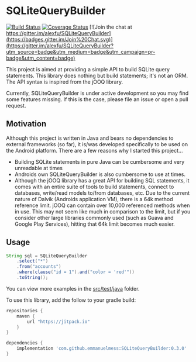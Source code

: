 # SQLiteQueryBuilder

[![Build Status](https://travis-ci.org/alexfu/SQLiteQueryBuilder.svg?branch=develop)](https://travis-ci.org/alexfu/SQLiteQueryBuilder)
[![Coverage Status](https://coveralls.io/repos/alexfu/SQLiteQueryBuilder/badge.svg?branch=develop)](https://coveralls.io/r/alexfu/SQLiteQueryBuilder?branch=develop)
[![Join the chat at https://gitter.im/alexfu/SQLiteQueryBuilder](https://badges.gitter.im/Join%20Chat.svg)](https://gitter.im/alexfu/SQLiteQueryBuilder?utm_source=badge&utm_medium=badge&utm_campaign=pr-badge&utm_content=badge)

This project is aimed at providing a simple API to build SQLite query statements. This library does nothing but build statements; it's not an ORM. The API syntax is inspired from the jOOQ library.

Currently, SQLiteQueryBuilder is under active development so you may find some features missing. If this is the case, please file an issue or open a pull request.

## Motivation
Although this project is written in Java and bears no dependencies to external frameworks (so far), it is/was developed specifically to be used on the Android platform. There are a few reasons why I started this project...

- Building SQLite statements in pure Java can be cumbersome and very unreadable at times
- Androids own SQLiteQueryBuilder is also cumbersome to use at times.
- Although the jOOQ library has a great API for building SQL statements, it comes with an entire suite of tools to build statements, connect to databases, write/read models to/from databases, etc. Due to the current nature of Dalvik (Androids application VM), there is a 64k method reference limit. jOOQ can contain over 10,000 referenced methods when in use. This may not seem like much in comparison to the limit, but if you consider other large libraries commonly used (such as Guava and Google Play Services), hitting that 64k limit becomes much easier.

## Usage
```java
String sql = SQLiteQueryBuilder
	.select("*")
	.from("accounts")
	.where(clause("id = 1").and("color = 'red'"))
	.toString();
```

You can view more examples in the [src/test/java](src/test/java) folder.

To use this library, add the follow to your gradle build:

```groovy
repositories {
    maven {
        url "https://jitpack.io"
    }
}

dependencies {
    implementation 'com.github.emmanuelmess:SQLiteQueryBuilder:0.3.0'
}
```
